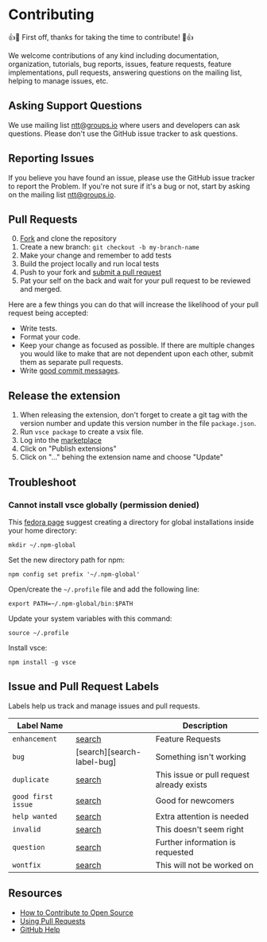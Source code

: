 # Contributing

:+1::tada: First off, thanks for taking the time to contribute! :tada::+1:

We welcome contributions of any kind including documentation, organization,
tutorials, bug reports, issues, feature requests, feature implementations, pull
requests, answering questions on the mailing list, helping to manage issues,
etc.


## Asking Support Questions

We use mailing list [ntt@groups.io](mailto:ntt@groups.io) where users and
developers can ask questions. Please don't use the GitHub issue tracker to ask
questions.


## Reporting Issues

If you believe you have found an issue, please use the GitHub issue tracker
to report the Problem. If you're not sure if it's a bug or not, start by asking
on the mailing list [ntt@groups.io](mailto:ntt@groups.io).


## Pull Requests

0. [Fork][fork] and clone the repository
0. Create a new branch: `git checkout -b my-branch-name`
0. Make your change and remember to add tests
0. Build the project locally and run local tests
0. Push to your fork and [submit a pull request][pr]
0. Pat your self on the back and wait for your pull request to be reviewed and merged.

Here are a few things you can do that will increase the likelihood of your pull
request being accepted:

* Write tests.
* Format your code.
* Keep your change as focused as possible. If there are multiple changes you
  would like to make that are not dependent upon each other, submit them as
  separate pull requests.
* Write [good commit messages](https://chris.beams.io/posts/git-commit/).

## Release the extension

1. When releasing the extension, don't forget to create a git tag with the version
number and update this version number in the file `package.json`.
2. Run `vsce package` to create a vsix file.
3. Log into the [marketplace](https://marketplace.visualstudio.com/)
4. Click on "Publish extensions"
5. Click on "..." behing the extension name and choose "Update"


## Troubleshoot

### Cannot install vsce globally (permission denied)

This [fedora page](https://developer.fedoraproject.org/tech/languages/nodejs/nodejs.html) suggest
creating a directory for global installations inside your home directory:

	mkdir ~/.npm-global

Set the new directory path for npm:

	npm config set prefix '~/.npm-global'

Open/create the `~/.profile` file and add the following line:

	export PATH=~/.npm-global/bin:$PATH

Update your system variables with this command:

	source ~/.profile

Install vsce:

	npm install -g vsce





## Issue and Pull Request Labels

Labels help us track and manage issues and pull requests.

| Label Name         |                                    | Description
| ------------------ | ---------------------------------- | -----------
| `enhancement`      | [search][search-label-enhancement] | Feature Requests
| `bug`              | [search][search-label-bug]         | Something isn't working
| `duplicate`        | [search][search-label-duplicate]   | This issue or pull request already exists
| `good first issue` | [search][search-label-first]       | Good for newcomers
| `help wanted`      | [search][search-label-help]        | Extra attention is needed
| `invalid`          | [search][search-label-invalid]     | This doesn't seem right
| `question`         | [search][search-label-question]    | Further information is requested
| `wontfix`          | [search][search-label-wontfix]     | This will not be worked on

## Resources

* [How to Contribute to Open Source](https://opensource.guide/how-to-contribute/)
* [Using Pull Requests](https://help.github.com/articles/about-pull-requests/)
* [GitHub Help](https://help.github.com)


[fork]: https://github.com/nokia/vscode-ttcn3/fork
[pr]: https://github.com/nokia/vscode-ttcn3/compare
[code-of-conduct]: CODE_OF_CONDUCT.md
[search-label-enhancement]: https://github.com/nokia/vscode-ttcn3/labels/enhancement
[search-label-duplicate]: https://github.com/nokia/vscode-ttcn3/labels/duplicate
[search-label-first]: https://github.com/nokia/vscode-ttcn3/labels/good%20first%20issue
[search-label-help]: https://github.com/nokia/vscode-ttcn3/labels/help%20wanted
[search-label-invalid]: https://github.com/nokia/vscode-ttcn3/labels/invalid
[search-label-question]: https://github.com/nokia/vscode-ttcn3/labels/question
[search-label-wontfix]: https://github.com/nokia/vscode-ttcn3/labels/wontfix
